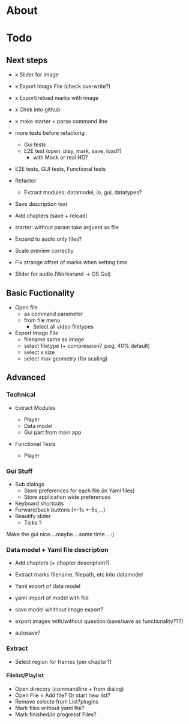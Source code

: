 
# About


# Todo
## Next steps
* x Slider for image
* x Export Image File (check overwrite?)
* x Export/reload marks with image
* x Chek into github
* x make starter + parse command line


* more tests before refactorig
  * Gui tests
  * E2E test (open, play, mark, save, load?)
    * with Mock or real HD?
* E2E tests, GUI tests, Functional tests
* Refactor
  * Extract modules: datamodel, io, gui, datatypes?

* Save description text
* Add chapters (save + reload)

* starter: without param take arguent as file
* Expand to audio only files?


* Scale preview correctly
* Fix strange offset of marks when setting time

* Slider for audio (Workarund -> OS Gui)

## Basic Fuctionality
* Open file
  * as command parameter
  * from file menu
    * Select all video filetypes
* Export Image File
  * filename same as image
  * select filetype (+ compression? jpeg, 40% default)
  * select x size
  * select max geometry (for scaling)


## Advanced
### Technical
* Extract Modules
  * Player
  * Data model
  * Gui part from main app
  
* Functional Tests
  * Player


### Gui Stuff
* Sub dialogs
  * Store preferences for each file (in Yaml files)
  * Store application wide preferences
* Keyboard shortcuts
* Forward/back buttons (+-1s +-5s,...)
* Beautify slider
  * Ticks ?

Make the gui nice....maybe....some time....:)

### Data model + Yaml file description
* Add chapters (+ chapter description?)
* Extract marks filename, filepath, etc into datamodel
* Yaml export of data model
* yaml import of model with file

* save model whithout image export?
* export images with/without question (save/save as functionality???)
* autosave?

### Extract
* Select region for frames (per chapter?)

#### Filelist/Playlist 
- Open direcory (commandline + from dialog)
- Open File = Add file? Or start new list?
- Remove selecte from List?plugins
- Mark files without yaml file?
- Mark finished/in progressf Files?

